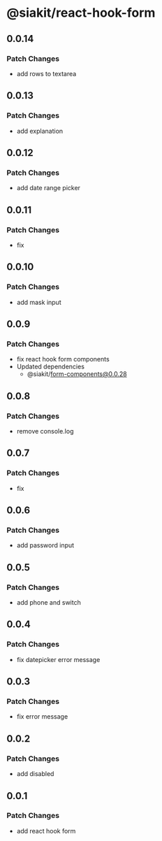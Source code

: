 # @siakit/react-hook-form

## 0.0.14

### Patch Changes

- add rows to textarea

## 0.0.13

### Patch Changes

- add explanation

## 0.0.12

### Patch Changes

- add date range picker

## 0.0.11

### Patch Changes

- fix

## 0.0.10

### Patch Changes

- add mask input

## 0.0.9

### Patch Changes

- fix react hook form components
- Updated dependencies
  - @siakit/form-components@0.0.28

## 0.0.8

### Patch Changes

- remove console.log

## 0.0.7

### Patch Changes

- fix

## 0.0.6

### Patch Changes

- add password input

## 0.0.5

### Patch Changes

- add phone and switch

## 0.0.4

### Patch Changes

- fix datepicker error message

## 0.0.3

### Patch Changes

- fix error message

## 0.0.2

### Patch Changes

- add disabled

## 0.0.1

### Patch Changes

- add react hook form
